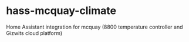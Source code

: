 # hass-mcquay-climate
Home Assistant integration for mcquay (8800 temperature controller and Gizwits cloud platform)
